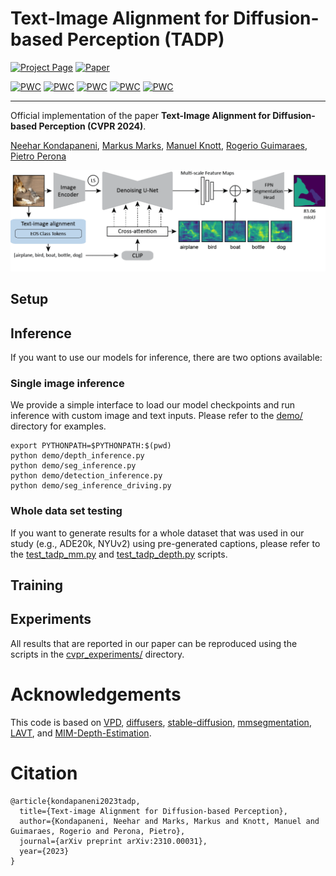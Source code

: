 # Text-Image Alignment for Diffusion-based Perception (TADP)

[![Project Page](https://img.shields.io/badge/Project%20Page-Link)](https://www.vision.caltech.edu/tadp/)
[![Paper](https://img.shields.io/badge/arXiv-PDF-b31b1b)](https://arxiv.org/abs/2310.00031)
<!-- [![Open In Colab](doc/badges/badge-colab.svg)](https://colab.research.google.com/drive/...) -->
<!-- [![Hugging Face (LCM) Space](https://img.shields.io/badge/🤗%20Hugging%20Face(LCM)-Space-yellow)](https://huggingface.co/spaces/...) -->
<!--[![Hugging Face (LCM) Model](https://img.shields.io/badge/🤗%20Hugging%20Face(LCM)-Model-green)](https://huggingface.co/prs-eth/marigold-lcm-v1-0) -->
<!-- [![Hugging Face Model](https://img.shields.io/badge/🤗%20Hugging%20Face-Model-green)](https://huggingface.co/...) -->
<!-- [![License](https://img.shields.io/badge/License-Apache--2.0-929292)](https://www.apache.org/licenses/LICENSE-2.0) -->
<!-- [![Website](https://img.shields.io/badge/Project-Website-1081c2)](https://arxiv.org/abs/2312.02145) -->
<!-- [![GitHub](https://img.shields.io/github/stars/prs-eth/Marigold?style=default&label=GitHub%20★&logo=github)](https://github.com/...) -->
<!-- [![HF Space](https://img.shields.io/badge/%F0%9F%A4%97%20Hugging%20Face-Space-blue)]() -->
<!-- [![Docker](doc/badges/badge-docker.svg)]() -->


[![PWC](https://img.shields.io/endpoint.svg?url=https://paperswithcode.com/badge/text-image-alignment-for-diffusion-based/semantic-segmentation-on-nighttime-driving)](https://paperswithcode.com/sota/semantic-segmentation-on-nighttime-driving?p=text-image-alignment-for-diffusion-based)
[![PWC](https://img.shields.io/endpoint.svg?url=https://paperswithcode.com/badge/text-image-alignment-for-diffusion-based/weakly-supervised-object-detection-on-comic2k)](https://paperswithcode.com/sota/weakly-supervised-object-detection-on-comic2k?p=text-image-alignment-for-diffusion-based)	
[![PWC](https://img.shields.io/endpoint.svg?url=https://paperswithcode.com/badge/text-image-alignment-for-diffusion-based/semantic-segmentation-on-pascal-voc-2012-val)](https://paperswithcode.com/sota/semantic-segmentation-on-pascal-voc-2012-val?p=text-image-alignment-for-diffusion-based)
[![PWC](https://img.shields.io/endpoint.svg?url=https://paperswithcode.com/badge/text-image-alignment-for-diffusion-based/monocular-depth-estimation-on-nyu-depth-v2)](https://paperswithcode.com/sota/monocular-depth-estimation-on-nyu-depth-v2?p=text-image-alignment-for-diffusion-based)
[![PWC](https://img.shields.io/endpoint.svg?url=https://paperswithcode.com/badge/text-image-alignment-for-diffusion-based/semantic-segmentation-on-ade20k)](https://paperswithcode.com/sota/semantic-segmentation-on-ade20k?p=text-image-alignment-for-diffusion-based)


---

Official implementation of the paper **Text-Image Alignment for Diffusion-based Perception (CVPR 2024)**.


[Neehar Kondapaneni](https://nkondapa.github.io/),
[Markus Marks](https://damaggu.github.io/),
[Manuel Knott](https://scholar.google.com/citations?user=e9xfiKEAAAAJ&hl=en),
[Rogerio Guimaraes](https://rogeriojr.com/),
[Pietro Perona](https://www.vision.caltech.edu/)

![methods](assets/methods.gif)


## Setup


## Inference

If you want to use our models for inference, there are two options available:

### Single image inference
We provide a simple interface to load our model checkpoints and run inference with custom image and text inputs.
Please refer to the [demo/](demo/) directory for examples.

```
export PYTHONPATH=$PYTHONPATH:$(pwd)
python demo/depth_inference.py
python demo/seg_inference.py
python demo/detection_inference.py
python demo/seg_inference_driving.py
```

### Whole data set testing
If you want to generate results for a whole dataset that was used in our study (e.g., ADE20k, NYUv2) using pre-generated captions, 
please refer to the [test_tadp_mm.py](test_tadp_mm.py) and [test_tadp_depth.py](test_tadp_depth.py) scripts.


## Training


## Experiments

All results that are reported in our paper can be reproduced using the scripts in the [cvpr_experiments/](cvpr_experiments/) directory.

# Acknowledgements
This code is based on [VPD](https://github.com/wl-zhao/VPD), [diffusers](https://github.com/wl-zhao/VPD), [stable-diffusion](https://github.com/CompVis/stable-diffusion), [mmsegmentation](https://github.com/open-mmlab/mmsegmentation), [LAVT](https://github.com/yz93/LAVT-RIS), and [MIM-Depth-Estimation](https://github.com/SwinTransformer/MIM-Depth-Estimation).

# Citation
```
@article{kondapaneni2023tadp,
  title={Text-image Alignment for Diffusion-based Perception},
  author={Kondapaneni, Neehar and Marks, Markus and Knott, Manuel and Guimaraes, Rogerio and Perona, Pietro},
  journal={arXiv preprint arXiv:2310.00031},
  year={2023}
}
```

